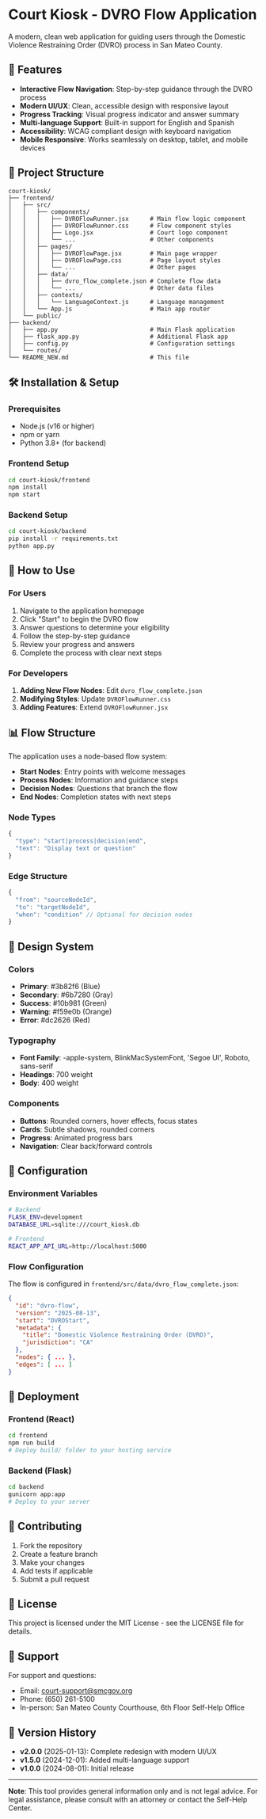 # Court Kiosk - DVRO Flow Application

A modern, clean web application for guiding users through the Domestic Violence Restraining Order (DVRO) process in San Mateo County.

## 🚀 Features

- **Interactive Flow Navigation**: Step-by-step guidance through the DVRO process
- **Modern UI/UX**: Clean, accessible design with responsive layout
- **Progress Tracking**: Visual progress indicator and answer summary
- **Multi-language Support**: Built-in support for English and Spanish
- **Accessibility**: WCAG compliant design with keyboard navigation
- **Mobile Responsive**: Works seamlessly on desktop, tablet, and mobile devices

## 📁 Project Structure

```
court-kiosk/
├── frontend/
│   ├── src/
│   │   ├── components/
│   │   │   ├── DVROFlowRunner.jsx      # Main flow logic component
│   │   │   ├── DVROFlowRunner.css      # Flow component styles
│   │   │   ├── Logo.jsx                # Court logo component
│   │   │   └── ...                     # Other components
│   │   ├── pages/
│   │   │   ├── DVROFlowPage.jsx        # Main page wrapper
│   │   │   ├── DVROFlowPage.css        # Page layout styles
│   │   │   └── ...                     # Other pages
│   │   ├── data/
│   │   │   ├── dvro_flow_complete.json # Complete flow data
│   │   │   └── ...                     # Other data files
│   │   ├── contexts/
│   │   │   └── LanguageContext.js      # Language management
│   │   └── App.js                      # Main app router
│   └── public/
├── backend/
│   ├── app.py                          # Main Flask application
│   ├── flask_app.py                    # Additional Flask app
│   ├── config.py                       # Configuration settings
│   └── routes/
└── README_NEW.md                       # This file
```

## 🛠️ Installation & Setup

### Prerequisites
- Node.js (v16 or higher)
- npm or yarn
- Python 3.8+ (for backend)

### Frontend Setup
```bash
cd court-kiosk/frontend
npm install
npm start
```

### Backend Setup
```bash
cd court-kiosk/backend
pip install -r requirements.txt
python app.py
```

## 🎯 How to Use

### For Users
1. Navigate to the application homepage
2. Click "Start" to begin the DVRO flow
3. Answer questions to determine your eligibility
4. Follow the step-by-step guidance
5. Review your progress and answers
6. Complete the process with clear next steps

### For Developers
1. **Adding New Flow Nodes**: Edit `dvro_flow_complete.json`
2. **Modifying Styles**: Update `DVROFlowRunner.css`
3. **Adding Features**: Extend `DVROFlowRunner.jsx`

## 📊 Flow Structure

The application uses a node-based flow system:

- **Start Nodes**: Entry points with welcome messages
- **Process Nodes**: Information and guidance steps
- **Decision Nodes**: Questions that branch the flow
- **End Nodes**: Completion states with next steps

### Node Types
```javascript
{
  "type": "start|process|decision|end",
  "text": "Display text or question"
}
```

### Edge Structure
```javascript
{
  "from": "sourceNodeId",
  "to": "targetNodeId",
  "when": "condition" // Optional for decision nodes
}
```

## 🎨 Design System

### Colors
- **Primary**: #3b82f6 (Blue)
- **Secondary**: #6b7280 (Gray)
- **Success**: #10b981 (Green)
- **Warning**: #f59e0b (Orange)
- **Error**: #dc2626 (Red)

### Typography
- **Font Family**: -apple-system, BlinkMacSystemFont, 'Segoe UI', Roboto, sans-serif
- **Headings**: 700 weight
- **Body**: 400 weight

### Components
- **Buttons**: Rounded corners, hover effects, focus states
- **Cards**: Subtle shadows, rounded corners
- **Progress**: Animated progress bars
- **Navigation**: Clear back/forward controls

## 🔧 Configuration

### Environment Variables
```bash
# Backend
FLASK_ENV=development
DATABASE_URL=sqlite:///court_kiosk.db

# Frontend
REACT_APP_API_URL=http://localhost:5000
```

### Flow Configuration
The flow is configured in `frontend/src/data/dvro_flow_complete.json`:

```json
{
  "id": "dvro-flow",
  "version": "2025-08-13",
  "start": "DVROStart",
  "metadata": {
    "title": "Domestic Violence Restraining Order (DVRO)",
    "jurisdiction": "CA"
  },
  "nodes": { ... },
  "edges": [ ... ]
}
```

## 🚀 Deployment

### Frontend (React)
```bash
cd frontend
npm run build
# Deploy build/ folder to your hosting service
```

### Backend (Flask)
```bash
cd backend
gunicorn app:app
# Deploy to your server
```

## 📝 Contributing

1. Fork the repository
2. Create a feature branch
3. Make your changes
4. Add tests if applicable
5. Submit a pull request

## 📄 License

This project is licensed under the MIT License - see the LICENSE file for details.

## 🤝 Support

For support and questions:
- Email: court-support@smcgov.org
- Phone: (650) 261-5100
- In-person: San Mateo County Courthouse, 6th Floor Self-Help Office

## 🔄 Version History

- **v2.0.0** (2025-01-13): Complete redesign with modern UI/UX
- **v1.5.0** (2024-12-01): Added multi-language support
- **v1.0.0** (2024-08-01): Initial release

---

**Note**: This tool provides general information only and is not legal advice. For legal assistance, please consult with an attorney or contact the Self-Help Center.
